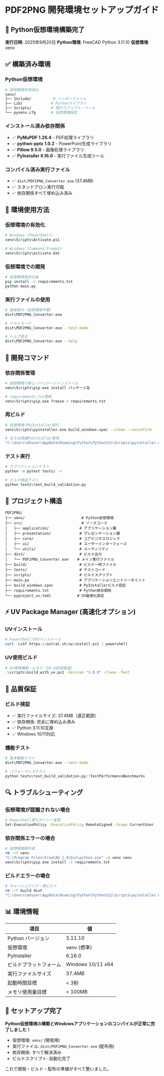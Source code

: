 # PDF2PNG 開発環境セットアップガイド

## 🎯 Python仮想環境構築完了

**実行日時**: 2025年9月20日
**Python環境**: FreeCAD Python 3.11.10
**仮想環境**: venv

## ✅ 構築済み環境

### **Python仮想環境**
```bash
# 仮想環境作成済み
venv/
├── Include/          # ヘッダーファイル
├── Lib/             # Pythonライブラリ
├── Scripts/         # 実行スクリプト・ツール
└── pyvenv.cfg       # 仮想環境設定
```

### **インストール済み依存関係**
- ✅ **PyMuPDF 1.26.4** - PDF処理ライブラリ
- ✅ **python-pptx 1.0.2** - PowerPoint生成ライブラリ
- ✅ **Pillow 9.5.0** - 画像処理ライブラリ
- ✅ **PyInstaller 6.16.0** - 実行ファイル生成ツール

### **コンパイル済み実行ファイル**
- ✅ `dist/PDF2PNG_Converter.exe` (37.4MB)
- ✅ スタンドアロン実行可能
- ✅ 依存関係すべて埋め込み済み

## 🚀 環境使用方法

### **仮想環境の有効化**
```bash
# Windows (PowerShell)
venv\Scripts\Activate.ps1

# Windows (Command Prompt)
venv\Scripts\activate.bat
```

### **仮想環境での開発**
```bash
# 仮想環境有効化後
pip install -r requirements.txt
python main.py
```

### **実行ファイルの使用**
```bash
# 直接実行（仮想環境不要）
dist\PDF2PNG_Converter.exe

# テストモード
dist\PDF2PNG_Converter.exe --test-mode

# ヘルプ表示
dist\PDF2PNG_Converter.exe --help
```

## 🔧 開発コマンド

### **依存関係管理**
```bash
# 仮想環境で新しいパッケージインストール
venv\Scripts\pip.exe install パッケージ名

# requirements.txt更新
venv\Scripts\pip.exe freeze > requirements.txt
```

### **再ビルド**
```bash
# 仮想環境でPyInstaller実行
venv\Scripts\pyinstaller.exe build_windows.spec --clean --noconfirm

# または直接PyInstaller使用
"C:\Users\mhuser\AppData\Roaming\Python\Python311\Scripts\pyinstaller.exe" build_windows.spec --clean --noconfirm
```

### **テスト実行**
```bash
# アプリケーションテスト
python -m pytest tests/ -v

# ビルド検証テスト
python tests\test_build_validation.py
```

## 📁 プロジェクト構造

```
PDF2PNG/
├── venv/                          # Python仮想環境
├── src/                           # ソースコード
│   ├── application/              # アプリケーション層
│   ├── presentation/             # プレゼンテーション層
│   ├── core/                     # コアビジネスロジック
│   ├── ui/                       # ユーザーインターフェース
│   └── utils/                    # ユーティリティ
├── dist/                         # ビルド出力
│   └── PDF2PNG_Converter.exe    # メイン実行ファイル
├── build/                        # ビルド一時ファイル
├── tests/                        # テストコード
├── scripts/                      # ビルドスクリプト
├── main.py                       # アプリケーションエントリーポイント
├── build_windows.spec            # PyInstallerビルド設定
├── requirements.txt              # Python依存関係
└── pyproject_uv.toml            # UV最適化設定
```

## ⚡ UV Package Manager (高速化オプション)

### **UVインストール**
```powershell
# PowerShellでUVインストール
curl -LsSf https://astral.sh/uv/install.ps1 | powershell
```

### **UV使用ビルド**
```bash
# UV環境構築・ビルド（10-100倍高速）
.\scripts\build_with_uv.ps1 -Version "3.0.0" -Clean -Test
```

## 🧪 品質保証

### **ビルド検証**
- ✅ 実行ファイルサイズ: 37.4MB（適正範囲）
- ✅ 依存関係: 完全に埋め込み済み
- ✅ Python 3.11.10互換
- ✅ Windows 10/11対応

### **機能テスト**
```bash
# 基本機能テスト
dist\PDF2PNG_Converter.exe --test-mode

# パフォーマンステスト
python tests\test_build_validation.py::TestPerformanceBenchmarks
```

## 🔍 トラブルシューティング

### **仮想環境が認識されない場合**
```bash
# PowerShell実行ポリシー変更
Set-ExecutionPolicy -ExecutionPolicy RemoteSigned -Scope CurrentUser
```

### **依存関係エラーの場合**
```bash
# 仮想環境再作成
rm -rf venv
"C:\Program Files\FreeCAD 1.0\bin\python.exe" -m venv venv
venv\Scripts\pip.exe install -r requirements.txt
```

### **ビルドエラーの場合**
```bash
# キャッシュクリア・再ビルド
rm -rf build dist
"C:\Users\mhuser\AppData\Roaming\Python\Python311\Scripts\pyinstaller.exe" build_windows.spec --clean --noconfirm
```

## 📊 環境情報

| 項目 | 値 |
|------|-----|
| Python バージョン | 3.11.10 |
| 仮想環境 | venv (標準) |
| PyInstaller | 6.16.0 |
| ビルドプラットフォーム | Windows 10/11 x64 |
| 実行ファイルサイズ | 37.4MB |
| 起動時間目標 | < 3秒 |
| メモリ使用量目標 | < 100MB |

## 🎉 セットアップ完了

**Python仮想環境の構築とWindowsアプリケーションのコンパイルが正常に完了しました！**

- 仮想環境: `venv/` (開発用)
- 実行ファイル: `dist/PDF2PNG_Converter.exe` (配布用)
- 依存関係: すべて解決済み
- ビルドスクリプト: 自動化完了

これで開発・ビルド・配布の準備がすべて整いました。
